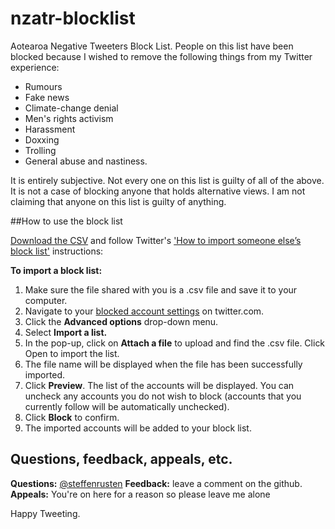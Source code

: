 # nzatr-blocklist
Aotearoa Negative Tweeters Block List. People on this list have been blocked because I wished to remove the following things from my Twitter experience: 

- Rumours
- Fake news 
- Climate-change denial
- Men's rights activism 
- Harassment
- Doxxing
- Trolling
- General abuse and nastiness. 

It is entirely subjective. Not every one on this list is guilty of all of the above. It is not a case of blocking anyone that holds alternative views. I am not claiming that anyone on this list is guilty of anything. 

##How to use the block list

[Download the CSV](https://github.com/nzstefinitely/nzatr-blocklist/blob/master/nzatr_blocklist_20180509.csv) and follow Twitter's ['How to import someone else’s block list'](https://help.twitter.com/en/using-twitter/advanced-twitter-block-options) instructions: 

**To import a block list:**

1. Make sure the file shared with you is a .csv file and save it to your computer.
2. Navigate to your [blocked account settings](https://twitter.com/settings/blocked) on twitter.com.
3. Click the **Advanced options** drop-down menu.
4. Select **Import a list.**
5. In the pop-up, click on **Attach a file** to upload and find the .csv file. Click Open to import the list.
6. The file name will be displayed when the file has been successfully imported.
7. Click **Preview**. The list of the accounts will be displayed. You can uncheck any accounts you do not wish to block (accounts that you currently follow will be automatically unchecked).
8. Click **Block** to confirm.
9. The imported accounts will be added to your block list.

## Questions, feedback, appeals, etc.

**Questions:** [@steffenrusten](https://twitter.com/steffenrusten)
**Feedback:** leave a comment on the github. 
**Appeals:** You're on here for a reason so please leave me alone

Happy Tweeting.
